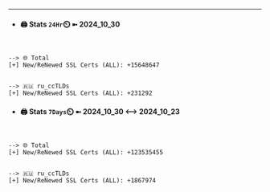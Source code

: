 

---
- #### 🖨️ **Stats** `24Hr`⏲️ ➼ 2024_10_30
```console


--> 🌐 Total
[+] New/ReNewed SSL Certs (ALL): +15648647


--> 🇷🇺 ru_ccTLDs
[+] New/ReNewed SSL Certs (ALL): +231292

```

- #### 🖨️ **Stats** `7Days`⏲️ ➼ 2024_10_30 <--> 2024_10_23
```console


--> 🌐 Total
[+] New/ReNewed SSL Certs (ALL): +123535455


--> 🇷🇺 ru_ccTLDs
[+] New/ReNewed SSL Certs (ALL): +1867974

```

